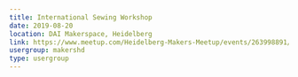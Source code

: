 ```yaml
---
title: International Sewing Workshop
date: 2019-08-20
location: DAI Makerspace, Heidelberg
link: https://www.meetup.com/Heidelberg-Makers-Meetup/events/263998891/
usergroup: makershd
type: usergroup
---
```

